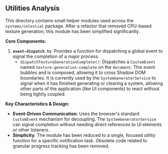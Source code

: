 ## Utilities Analysis

This directory contains small helper modules used across the `systems/celestial` package. After a refactor that removed CPU-based texture generation, this module has been simplified significantly.

**Core Components:**

1.  **`event-dispatch.ts`**: Provides a function for dispatching a global event to signal the completion of a major process.
    - `dispatchTextureGenerationComplete()`: Dispatches a `CustomEvent` named `texture-generation-complete` on the `document`. This event bubbles and is composed, allowing it to cross Shadow DOM boundaries. It is currently used by the `SystemGeneratorService` to signal when it has finished generating or clearing a system, allowing other parts of the application (like UI components) to react without being tightly coupled.

**Key Characteristics & Design:**

- **Event-Driven Communication**: Uses the browser's standard `CustomEvent` mechanism for decoupling. The `SystemGeneratorService` can signal completion without needing direct references to UI elements or other listeners.
- **Simplicity**: The module has been reduced to a single, focused utility function for a specific notification task. Obsolete code related to granular progress tracking has been removed.
